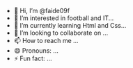 - 👋 Hi, I’m @faide09f
- 👀 I’m interested in football and IT...
- 🌱 I’m currently learning Html and Css...
- 💞️ I’m looking to collaborate on ...
- 📫 How to reach me ...
- 😄 Pronouns: ...
- ⚡ Fun fact: ...

<!---
faide09f/faide09f is a ✨ special ✨ repository because its `README.md` (this file) appears on your GitHub profile.
You can click the Preview link to take a look at your changes.
--->
